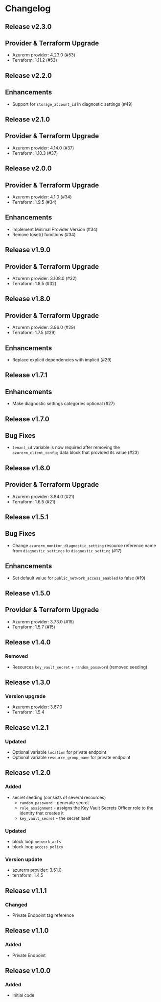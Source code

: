 # Changelog

## Release v2.3.0

## Provider & Terraform Upgrade
- Azurerm provider: 4.23.0 (#53)
- Terraform: 1.11.2 (#53)
   
## Release v2.2.0

## Enhancements

- Support for `storage_account_id` in diagnostic settings (#49)


   
## Release v2.1.0

## Provider & Terraform Upgrade
- Azurerm provider: 4.14.0 (#37)
- Terraform: 1.10.3 (#37)
   
## Release v2.0.0

## Provider & Terraform Upgrade
- Azurerm provider: 4.1.0 (#34)
- Terraform: 1.9.5 (#34)
## Enhancements
- Implement Minimal Provider Version (#34)
- Remove toset() functions (#34)
   
## Release v1.9.0

## Provider & Terraform Upgrade
- Azurerm provider: 3.108.0 (#32)
- Terraform: 1.8.5 (#32)
   
## Release v1.8.0

## Provider & Terraform Upgrade

- Azurerm provider: 3.96.0 (#29)
- Terraform: 1.7.5 (#29)

## Enhancements

- Replace explicit dependencies with implicit (#29)
   
## Release v1.7.1

## Enhancements

- Make diagnostic settings categories optional (#27)


   
## Release v1.7.0

## Bug Fixes

- `tenant_id` variable is now required after removing the `azurerm_client_config` data block that provided its value (#23)



   
## Release v1.6.0

## Provider & Terraform Upgrade
- Azurerm provider: 3.84.0 (#21)
- Terraform: 1.6.5 (#21)
   
## Release v1.5.1

## Bug Fixes

- Change `azurerm_monitor_diagnostic_setting` resource reference name from `diagnostic_settings` to `diagnostic_setting` (#17)


## Enhancements

- Set default value for `public_network_access_enabled` to false (#19)


   
## Release v1.5.0

## Provider & Terraform Upgrade
- Azurerm provider: 3.73.0 (#15)
- Terraform: 1.5.7 (#15)
   
## Release v1.4.0

### Removed
- Resources `key_vault_secret` + `random_password` (removed seeding)
   
## Release v1.3.0

### Version upgrade
-	Azurerm provider: 3.67.0
-	Terraform: 1.5.4
   
## Release v1.2.1

### Updated
- Optional variable `location` for private endpoint
- Optional variable  `resource_group_name` for private endpoint
   
## Release v1.2.0

### Added
- secret seeding (consists of several resources)
  - `random_password` - generate secret 
  - `role_assignment` - assigns the Key Vault Secrets Officer role to the identity that creates it
  - `key_vault_secret` - the secret itself

### Updated
- block loop `network_acls`
- block loop `access_policy`

### Version update

- azurerm provider: 3.51.0
- terraform: 1.4.5
   
## Release v1.1.1

### Changed

- Private Endpoint tag reference
   
## Release v1.1.0

### Added

- Private Endpoint
   
## Release v1.0.0

### Added
- Initial code
   